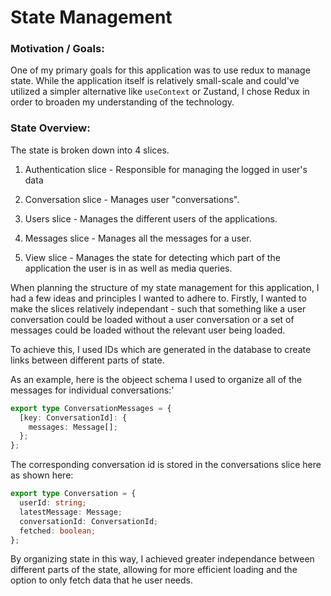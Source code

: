 # State Management

### Motivation / Goals:

One of my primary goals for this application was to use redux to manage state. While the application itself is relatively small-scale and could've utilized a simpler alternative like `useContext` or Zustand, I chose Redux in order to broaden my understanding of the technology.

### State Overview:

The state is broken down into 4 slices.

1. Authentication slice - Responsible for managing the logged in user's data

2. Conversation slice - Manages user "conversations".

3. Users slice - Manages the different users of the applications.

4. Messages slice - Manages all the messages for a user.

5. View slice - Manages the state for detecting which part of the application the user is in as well as media queries.

When planning the structure of my state management for this application, I had a few ideas and principles I wanted to adhere to. Firstly, I wanted to make the slices relatively independant - such that something like a user conversation could be loaded without a user conversation or a set of messages could be loaded without the relevant user being loaded.

To achieve this, I used IDs which are generated in the database to create links between different parts of state.

As an example, here is the objeect schema I used to organize all of the messages for individual conversations:'

```typescript
export type ConversationMessages = {
  [key: ConversationId]: {
    messages: Message[];
  };
};
```

The corresponding conversation id is stored in the conversations slice here as shown here:

```typescript
export type Conversation = {
  userId: string;
  latestMessage: Message;
  conversationId: ConversationId;
  fetched: boolean;
};
```

By organizing state in this way, I achieved greater independance between different parts of the state, allowing for more efficient loading and the option to only fetch data that he user needs.
